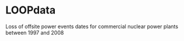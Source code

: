 LOOPdata
========

Loss of offsite power events dates for commercial nuclear power plants between 1997 and 2008

